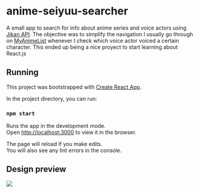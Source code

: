 # anime-seiyuu-searcher
A small app to search for info about anime series and voice actors using [Jikan API](https://jikan.moe/).
The objective was to simplify the navigation I usually go through on [MyAnimeList](https://myanimelist.net/) whenever I check which voice actor voiced a certain character. This ended up being a nice proyect to start learning about React.js

## Running

This project was bootstrapped with [Create React App](https://github.com/facebook/create-react-app).

In the project directory, you can run:

### `npm start`

Runs the app in the development mode.<br />
Open [http://localhost:3000](http://localhost:3000) to view it in the browser.

The page will reload if you make edits.<br />
You will also see any lint errors in the console.

## Design preview

![](design/screen.gif)

